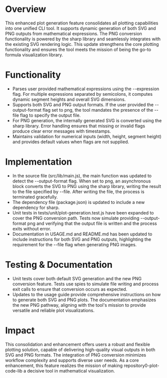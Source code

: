 # Overview
This enhanced plot generation feature consolidates all plotting capabilities into one unified CLI tool. It supports dynamic generation of both SVG and PNG outputs from mathematical expressions. The PNG conversion functionality is powered by the sharp library and seamlessly integrates with the existing SVG rendering logic. This update strengthens the core plotting functionality and ensures the tool meets the mission of being the go-to formula visualization library.

# Functionality
- Parses user provided mathematical expressions using the --expression flag. For multiple expressions separated by semicolons, it computes dynamic segment heights and overall SVG dimensions.
- Supports both SVG and PNG output formats. If the user provided the --output-format flag set to png, the tool mandates the presence of the --file flag to specify the output file.
- For PNG generation, the internally generated SVG is converted using the sharp library. Error handling ensures that missing or invalid flags produce clear error messages with timestamps.
- Maintains validation for numerical inputs (width, height, segment height) and provides default values when flags are not supplied.

# Implementation
- In the source file (src/lib/main.js), the main function was updated to detect the --output-format flag. When set to png, an asynchronous block converts the SVG to PNG using the sharp library, writing the result to the file specified by --file. After writing the file, the process is terminated gracefully.
- The dependency file (package.json) is updated to include a new dependency for sharp.
- Unit tests in tests/unit/plot-generation.test.js have been expanded to cover the PNG conversion path. Tests now simulate providing --output-format png and verifying that the output file is written and the process exits without error.
- Documentation in USAGE.md and README.md has been updated to include instructions for both SVG and PNG outputs, highlighting the requirement for the --file flag when generating PNG images.

# Testing & Documentation
- Unit tests cover both default SVG generation and the new PNG conversion feature. Tests use spies to simulate file writing and process exit calls to ensure that conversion occurs as expected.
- Updates to the usage guide provide comprehensive instructions on how to generate both SVG and PNG plots. The documentation emphasizes the new PNG pathway, aligning with the tool's mission to provide versatile and reliable plot visualizations.

# Impact
This consolidation and enhancement offers users a robust and flexible plotting solution, capable of delivering high-quality visual outputs in both SVG and PNG formats. The integration of PNG conversion minimizes workflow complexity and supports diverse user needs. As a core enhancement, this feature realizes the mission of making repository0-plot-code-lib a decisive tool in mathematical visualization.